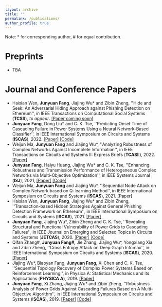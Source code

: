 ```yaml
---
layout: archive
title: ""
permalink: /publications/
author_profile: true
---
```


Note: * for corresponding author, \# for equal contribution.

# Preprints

- TBA

# Journal and Conference Papers

- Haixian Wen, **Junyuan Fang**, Jiajing Wu* and Zibin Zheng, ''Hide and Seek: An Adversarial Hiding Approach against Phishing Detection on Ethereum'', in IEEE Transactions on Computational Social Systems (**TCSS**),  *to appear*. [[Paper coming soon]]()
- **Junyuan Fang**, Dong Liu* and C. K. Tse, ''Predicting Onset Time of Cascading Failure in Power Systems Using a Neural Network-Based Classifier'', in IEEE International Symposium on Circuits and Systems (**ISCAS**), 2022. [[Paper]](https://scholars.cityu.edu.hk/en/publications/publication(4a39db3b-8a10-47f4-83d6-87f333795d17).html) [[Code]](https://github.com/alexfanjn/Cascading-failure-learning)
- Weijun Ma, **Junyuan Fang** and Jiajing Wu*, ''Analyzing Robustness of Complex Networks Against Incomplete Information'', in IEEE Transactions on Circuits and Systems II: Express Briefs (**TCASII**), 2022. [[Paper]](https://ieeexplore.ieee.org/document/9739795)
- **Junyuan Fang**, Haiyu Huang, Jiajing Wu* and C. K. Tse, ''Enhancing Robustness and Transmission Performance of Heterogeneous Complex Networks via Multi-Objective Optimization'', in IEEE Systems Journal (**ISJ**), 2021, [[Paper]](https://ieeexplore.ieee.org/abstract/document/9523789) [[Code]](https://github.com/hex-16/MOEA-Net-HL)
- Weijun Ma, **Junyuan Fang** and Jiajing Wu*, ''Sequential Node Attack on Complex Network based on Q-learning Method'', in IEEE International Symposium on Circuits and Systems (**ISCAS**), 2021. [[Paper]](https://ieeexplore.ieee.org/abstract/document/9401544)
- Haixian Wen, **Junyuan Fang**, Jiajing Wu* and Zibin Zheng, ''Transaction-based Hidden Strategies Against General Phishing Detection Framework on Ethereum'', in IEEE International Symposium on Circuits and Systems (**ISCAS**), 2021. [[Paper]](https://ieeexplore.ieee.org/abstract/document/9401091)
- **Junyuan Fang**, Jiajing Wu*, Zibin Zheng and C. K. Tse, ''Revealing Structural and Functional Vulnerability of Power Grids to Cascading Failures'', in IEEE Journal on Emerging and Selected Topics in Circuits and Systems (**JETCAS**), 2020. [[Paper]](https://ieeexplore.ieee.org/abstract/document/9235529) [[Code]](https://github.com/alexfanjn/multi-objective-attack-power-grid)
- Qifan Zhang#, **Junyuan Fang#**, Jie Zhang, Jiajing Wu*, Yongxiang Xia and Zibin Zheng, ''Cross Entropy Attack on Deep Graph Infomax'', in IEEE International Symposium on Circuits and Systems (**ISCAS**), 2020.  [[Paper]](https://ieeexplore.ieee.org/abstract/document/9180817)
- Jiajing Wu*, Biaoyan Fang, **Junyuan Fang**, Xi Chen and C. K. Tse, ''Sequential Topology Recovery of Complex Power Systems Based on Reinforcement Learning'', in Physica A: Statistical Mechanics and its Applications (**PHYSICA A**), 2019. [[Paper]](https://www.sciencedirect.com/science/article/pii/S037843711931427X)
- **Junyuan Fang**, Xi Zhang, Jiajing Wu* and Zibin Zheng, ''Robustness Analysis of Power Grids Against Cascading Failures Based on A Multi-Objective Algorithm'', in IEEE International Symposium on Circuits and Systems (**ISCAS**), 2019. [[Paper]](https://ieeexplore.ieee.org/abstract/document/8702368) [[Code]](https://github.com/alexfanjn/multi-objective-attack-power-grid)
